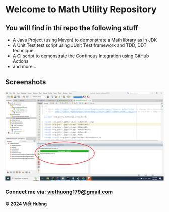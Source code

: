 # Welcome to Math Utility Repository

## You will find in thí repo the following stuff

* A Java Project (using Maven) to demonstrate a Math library as in JDK
* A Unit Test test script using JUnit Test framework and TDD, DDT technique
* A CI script to demonstrate the Continous Integration using GitHub Actions
* and more...

## Screenshots
![Source code and test script](https://github.com/viet-huong-ne/math-util/blob/main/sreenshots/SourceCodeAndUnitTest.png)
### Connect me via: viethuong179@gmail.com

#### &#169; 2024 Viết Hường
